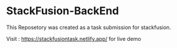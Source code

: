 # StackFusion-BackEnd
This Reposetory was created as a task submission for stackfusion.

Visit : https://stackfusiontask.netlify.app/ for live demo
